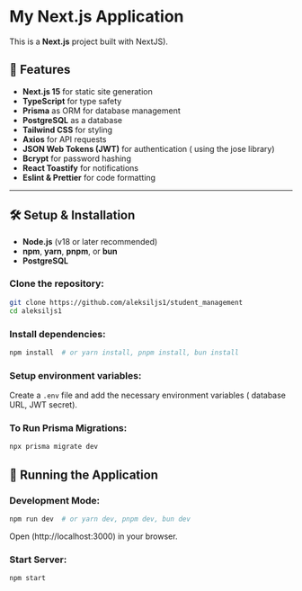 # My Next.js Application

This is a **Next.js** project built with NextJS).

## 🚀 Features

- **Next.js 15** for static site generation
- **TypeScript** for type safety
- **Prisma** as ORM for database management
- **PostgreSQL** as a database
- **Tailwind CSS** for styling
- **Axios** for API requests
- **JSON Web Tokens (JWT)** for authentication ( using the jose library)
- **Bcrypt** for password hashing
- **React Toastify** for notifications
- **Eslint & Prettier** for code formatting

---

## 🛠️ Setup & Installation


- **Node.js** (v18 or later recommended)
- **npm**, **yarn**, **pnpm**, or **bun**
- **PostgreSQL**

### Clone the repository:

```bash
git clone https://github.com/aleksiljs1/student_management
cd aleksiljs1
```

### Install dependencies:

```bash
npm install  # or yarn install, pnpm install, bun install
```

### Setup environment variables:

Create a `.env` file and add the necessary environment variables ( database URL, JWT secret).


### To Run Prisma Migrations:

```bash
npx prisma migrate dev
```
## 📌 Running the Application

### Development Mode:

```bash
npm run dev  # or yarn dev, pnpm dev, bun dev
```

Open (http://localhost:3000) in your browser.

### Start  Server:

```bash
npm start
```



